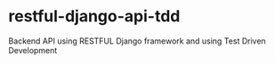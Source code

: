 # restful-django-api-tdd
Backend API using RESTFUL Django framework and using Test Driven Development
